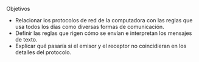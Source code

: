 Objetivos
-  Relacionar los protocolos de red de la computadora con las reglas que usa todos los días
como diversas formas de comunicación.
-  Definir las reglas que rigen cómo se envían e interpretan los mensajes de texto.
-  Explicar qué pasaría si el emisor y el receptor no coincidieran en los detalles del protocolo.
